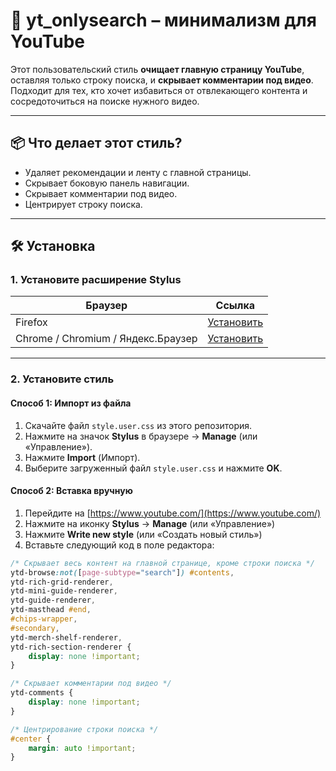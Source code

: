 # 🎯 yt_onlysearch – минимализм для YouTube

Этот пользовательский стиль **очищает главную страницу YouTube**, оставляя только строку поиска, и **скрывает комментарии под видео**. Подходит для тех, кто хочет избавиться от отвлекающего контента и сосредоточиться на поиске нужного видео.

---

## 📦 Что делает этот стиль?

- Удаляет рекомендации и ленту с главной страницы.
- Скрывает боковую панель навигации.
- Скрывает комментарии под видео.
- Центрирует строку поиска.

---

## 🛠 Установка

### 1. Установите расширение Stylus

| Браузер | Ссылка |
|--------|--------|
| Firefox | [Установить](https://addons.mozilla.org/firefox/addon/styl-us/) |
| Chrome / Chromium / Яндекс.Браузер | [Установить](https://chrome.google.com/webstore/detail/stylus/clngdbkpkpeebahjckkjfobafhncgmne) |

---

### 2. Установите стиль

#### Способ 1: Импорт из файла

1. Скачайте файл `style.user.css` из этого репозитория.
2. Нажмите на значок **Stylus** в браузере → **Manage** (или «Управление»).
3. Нажмите **Import** (Импорт).
4. Выберите загруженный файл `style.user.css` и нажмите **OK**.

#### Способ 2: Вставка вручную

1. Перейдите на [https://www.youtube.com/](https://www.youtube.com/)
2. Нажмите на иконку **Stylus** → **Manage** (или «Управление»)
3. Нажмите **Write new style** (или «Создать новый стиль»)
4. Вставьте следующий код в поле редактора:

```css
/* Скрывает весь контент на главной странице, кроме строки поиска */
ytd-browse:not([page-subtype="search"]) #contents,
ytd-rich-grid-renderer,
ytd-mini-guide-renderer,
ytd-guide-renderer,
ytd-masthead #end,
#chips-wrapper,
#secondary,
ytd-merch-shelf-renderer,
ytd-rich-section-renderer {
    display: none !important;
}

/* Скрывает комментарии под видео */
ytd-comments {
    display: none !important;
}

/* Центрирование строки поиска */
#center {
    margin: auto !important;
}
